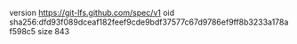 version https://git-lfs.github.com/spec/v1
oid sha256:dfd93f089dceaf182feef9cde9bdf37577c67d9786ef9ff8b3233a178af598c5
size 843
